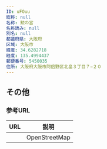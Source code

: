 ```yaml
---
ID: uFOuu
総称: null
名称: 勲の宮
名称読み: null
別名: null
都道府県: 大阪府
区域: 大阪市
緯度: 34.6282718
経度: 135.4994437
郵便番号: 5450035
住所: 大阪府大阪市阿倍野区北畠３丁目７−２０
---
```


## その他

### 参考URL

| URL | 説明          |
| --- | ------------- |
|     | OpenStreetMap |
